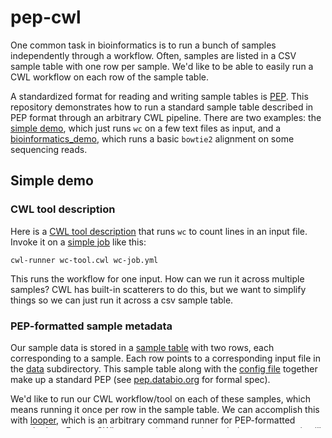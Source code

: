 # pep-cwl

One common task in bioinformatics is to run a bunch of samples independently through a workflow. Often, samples are listed in a CSV sample table with one row per sample. We'd like to be able to easily run a CWL workflow on each row of the sample table.

A standardized format for reading and writing sample tables is [PEP](http://pep.databio.org). This repository demonstrates how to run a standard sample table described in PEP format through an arbitrary CWL pipeline. There are two examples: the [simple demo](/simple_demo), which just runs `wc` on a few text files as input, and a [bioinformatics_demo](/bioinformatics_demo), which runs a basic `bowtie2` alignment on some sequencing reads.

## Simple demo

### CWL tool description

Here is a [CWL tool description](simple_demo/wc-tool.cwl) that runs `wc` to count lines in an input file. Invoke it on a [simple job](simple_demo/wc-job.yml) like this:

```
cwl-runner wc-tool.cwl wc-job.yml
```

This runs the workflow for one input. How can we run it across multiple samples? CWL has built-in scatterers to do this, but we want to simplify things so we can just run it across a csv sample table.

### PEP-formatted sample metadata

Our sample data is stored in a [sample table](simple_demo/file_list.csv) with two rows, each corresponding to a sample. Each row points to a corresponding input file in the [data](simple_demo/data) subdirectory. This sample table along with the [config file](simple_demo/project_config.yaml) together make up a standard PEP (see [pep.databio.org](http://pep.databio.org) for formal spec).

We'd like to run our CWL workflow/tool on each of these samples, which means running it once per row in the sample table. We can accomplish this with [looper](http://looper.databio.org), which is an arbitrary command runner for PEP-formatted sample data. From a CWL perspective, looper is a *tabular scatterer* -- it will scatter a CWL workflow across each row in a sample table independently.

### Using looper

Looper uses a [pipeline interface](simple_demo/cwl_interface.yaml) to describe how to run `cwl-runner`. In this interface we've simply specified a `command_template:`, which looks like the above CWL command: `cwl-runner {pipeline.path} {sample.yaml_file}`. This command template uses two variables to construct the command: the `{pipeline.path}` refers to `wc-tool.cwl`, pointed to in the `path` attribute in the pipeline interface file. Looper also automatically creates a `yaml` file representing each sample, and the path is accessed with `{sample.yaml_file}`.

To run these commands, invoke `looper run`, passing the project configuration file, like this:

```
looper run project_config.yaml
```

This will run the `cwl-runner wc-tool.cwl ...` command on *each row in the sample table*. While there is also a built-in CWL approach to scatter workflows, there are a few nice things about the looper approach:

- you get all the benefits of PEP project formatting. PEPs are a completely independent specification for describing sample metadata, complete with an [independent validation platform called eido](http://eido.databio.org). PEP also provides powerful portability features like *derived attributes*, and *implied attributes*, which make it easier for you to use a single sample table that works across multiple pipelines and computing environments. PEP also provides project-level features: in a project config file, you can use *imports* to define a hierarchy of project settings, and *amendments* to design projects with similar sub-projects (such as a re-run of a particular sample table with slightly different parameters; or an exact re-run on a separate sample table). Finally, because PEP is independent, and not tied to a specific pipeline framework, your sample annotations are likely to be reusable across other pipelines; for instance, Snakemake can natively read a PEP-formatted project, so someone could take your data as input directly into a Snakemake workflow as well.

- looper provides a CLI with lots of other nice features for job management, outlined in the [looper docs](http://looper.databio.org/en/latest/features/).

## Bioinformatics demo

This demo will run a basic bowtie2 alignment.

Running example:

```
PATH="$PATH:$HOME/apps/bowtie2-2.4.1-linux-x86_64" looper run bioinformatics_demo/pep_bio.yaml
```



### Other looper features

#### Initialize the repository for easier CLI access

```
looper init project_config.yaml
```

Then run from this directory without passing the config file:

```
looper run
```


### Switch back-end computing infrastructure with divvy

Use [divvy](http://divvy.databio.org) to customize available computing once, then use it on all your workflows. 

```
looper run --compute slurm
```

Or, run with a different bulker environment for version-controlled software set management:

```
looper run --compute bulker_local
```

### Run just a few samples


Run only the first sample:
```
looper run --limit 1
```

Run only samples with a given name:

```
looper run --sel-attr sample_name --sel-incl frog_1
```

Exclude samples with a given name:

```
looper run --sel-attr sample_name --sel-excl frog_1
```

### Run multiple samples in one slurm job:

```
looper run --compute slurm --lumpn 2
```



